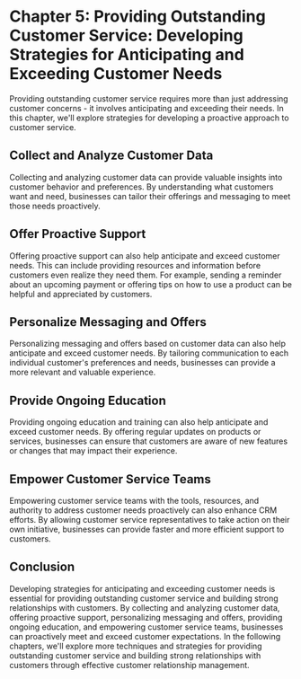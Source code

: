 Chapter 5: Providing Outstanding Customer Service: Developing Strategies for Anticipating and Exceeding Customer Needs
======================================================================================================================

Providing outstanding customer service requires more than just addressing customer concerns - it involves anticipating and exceeding their needs. In this chapter, we'll explore strategies for developing a proactive approach to customer service.

Collect and Analyze Customer Data
---------------------------------

Collecting and analyzing customer data can provide valuable insights into customer behavior and preferences. By understanding what customers want and need, businesses can tailor their offerings and messaging to meet those needs proactively.

Offer Proactive Support
-----------------------

Offering proactive support can also help anticipate and exceed customer needs. This can include providing resources and information before customers even realize they need them. For example, sending a reminder about an upcoming payment or offering tips on how to use a product can be helpful and appreciated by customers.

Personalize Messaging and Offers
--------------------------------

Personalizing messaging and offers based on customer data can also help anticipate and exceed customer needs. By tailoring communication to each individual customer's preferences and needs, businesses can provide a more relevant and valuable experience.

Provide Ongoing Education
-------------------------

Providing ongoing education and training can also help anticipate and exceed customer needs. By offering regular updates on products or services, businesses can ensure that customers are aware of new features or changes that may impact their experience.

Empower Customer Service Teams
------------------------------

Empowering customer service teams with the tools, resources, and authority to address customer needs proactively can also enhance CRM efforts. By allowing customer service representatives to take action on their own initiative, businesses can provide faster and more efficient support to customers.

Conclusion
----------

Developing strategies for anticipating and exceeding customer needs is essential for providing outstanding customer service and building strong relationships with customers. By collecting and analyzing customer data, offering proactive support, personalizing messaging and offers, providing ongoing education, and empowering customer service teams, businesses can proactively meet and exceed customer expectations. In the following chapters, we'll explore more techniques and strategies for providing outstanding customer service and building strong relationships with customers through effective customer relationship management.
